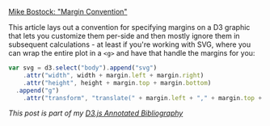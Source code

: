 [Mike Bostock: "Margin Convention"][article]

This article lays out a convention for specifying margins on a D3 graphic that lets you customize them per-side and then mostly ignore them in subsequent calculations - at least if you're working with SVG, where you can wrap the entire plot in a `<g>` and have that handle the margins for you:

```javascript
var svg = d3.select("body").append("svg")
    .attr("width", width + margin.left + margin.right)
    .attr("height", height + margin.top + margin.bottom)
  .append("g")
    .attr("transform", "translate(" + margin.left + "," + margin.top + ")");
```

_This post is part of my [D3.js Annotated Bibliography][d3biblio]_

[article]: http://bl.ocks.org/mbostock/3019563 "Margin Convention"
[d3biblio]: http://www.poorlytrainedape.com/tag/d3-bibliography/
